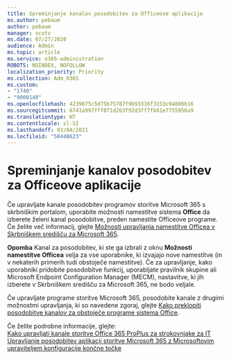```yaml
---
title: Spreminjanje kanalov posodobitev za Officeove aplikacije
ms.author: pebaum
author: pebaum
manager: scotv
ms.date: 07/27/2020
audience: Admin
ms.topic: article
ms.service: o365-administration
ROBOTS: NOINDEX, NOFOLLOW
localization_priority: Priority
ms.collection: Adm_O365
ms.custom:
- "1740"
- "9000140"
ms.openlocfilehash: 4239875c5d75b75787f9b93316f3153c94806b16
ms.sourcegitcommit: 6741a997fff871d263f92d3ff7fb61e7755956a9
ms.translationtype: HT
ms.contentlocale: sl-SI
ms.lasthandoff: 03/04/2021
ms.locfileid: "50448623"
---
```

# <a name="change-update-channels-for-office-apps"></a>Spreminjanje kanalov posodobitev za Officeove aplikacije

Če upravljate kanale posodobitev programov storitve Microsoft 365 s skrbniškim portalom, uporabite možnosti namestitve sistema  **Office**  da izberete želeni kanal posodobitve, preden namestite Officeove programe. Če želite več informacij, glejte [Možnosti upravljanja namestitve Officea v Skrbniškem središču za Microsoft 365](https://docs.microsoft.com/deployoffice/manage-software-download-settings-office-365).

**Opomba** Kanal za posodobitev, ki ste ga izbrali z oknu **Možnosti namestitve Officea** velja za vse uporabnike, ki izvajajo nove namestitve (in v nekaterih primerih tudi obstoječe namestitve). Če za upravljanje, kako uporabniki pridobite posodobitve funkcij, uporabljate pravilnik skupine ali Microsoft Endpoint Configuration Manager (MECM), nastavitve, ki jih izberete v Skrbniškem središču za Microsoft 365, ne bodo veljale.

Če upravljate programe storitve Microsoft 365, posodobite kanale z drugimi možnostmi upravljanja, ki so navedene zgoraj, glejte [Kako preklopiti posodobitve kanalov za obstoječe programe sistema Office](https://support.microsoft.com/help/3185078/how-to-switch-from-semi-annual-channel-to-monthly-channel).

Če želite podrobne informacije, glejte:  
[Kako upravljati kanale storitve Office 365 ProPlus za strokovnjake za IT](https://techcommunity.microsoft.com/t5/office-365-blog/how-to-manage-office-365-proplus-channels-for-it-pros/ba-p/795813)  
[Upravljanje posodobitev aplikacij storitve Microsoft 365 z Microsoftovim upraviteljem konfiguracije končne točke](https://docs.microsoft.com/deployoffice/manage-microsoft-365-apps-updates-configuration-manager)